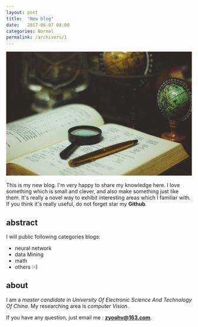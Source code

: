 ```yaml
---
layout: post
title:  "New blog"
date:   2017-06-07 08:00
categories: Normal
permalink: /archivers/1
---
```


![](/image/first.jpg)

This is my new blog. I'm very happy to share my knowledge here. I love something which is small and clever, and also make something just like them. It's really a novel way to exhibit interesting areas which I familiar with. If you think it's really useful, do not forget star my **Github**.

<!--more-->

## abstract

I will public following categories blogs:

* neural network
* data Mining
* math
* others :-)


## about

I am a *master candidate* in *University Of Electronic Science And Technology Of China*. My researching area is *computer Vision*.

If you have any question, just email me : **zyoohv@163.com**.

